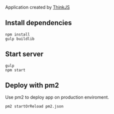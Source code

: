 
Application created by [ThinkJS](http://www.thinkjs.org)

## Install dependencies

```
npm install
gulp buildlib
```

## Start server

```
gulp
npm start
```

## Deploy with pm2

Use pm2 to deploy app on production enviroment.

```
pm2 startOrReload pm2.json
```